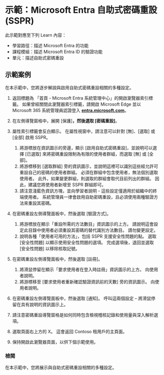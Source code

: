<!---
---
示範：標題：「Microsoft Entra 自助式密碼重設 (SSPR)」學習路徑/課程模組/單元：「學習路徑：描述 Microsoft Entra 的功能；課程模組 2：描述 Microsoft Entra ID 的驗證功能；單元 4：描述自助式密碼重設」
---
--->

# 示範：Microsoft Entra 自助式密碼重設 (SSPR)

此示範對應至下列 Learn 內容：

- 學習路徑：描述 Microsoft Entra 的功能
- 課程模組：描述 Microsoft Entra ID 的驗證功能
- 單元：描述自助式密碼重設

## 示範案例

在本示範中，您將逐步解說與啟用自助式密碼重設相關的多種設定。

1. 返回標題為 「首頁 - Microsoft Entra 系統管理中心」的開啟瀏覽器索引標籤。  如果曾經關閉此瀏覽器索引標籤，請開啟 Microsoft Edge 並以 Microsoft 365 系統管理員認證登入 **[entra.microsoft.com](https://entra.microsoft.com)**。

1. 在左側導覽窗格中，展開 [保護]****，然後選取 [密碼重設]****。

1. 屬性索引標籤會反白顯示。  在屬性視窗中，請注意可以針對 [無]、[選取] 或 [全部] 啟用 SSPR。
    1. 將游標放在資訊圖示的旁邊，顯示 [啟用自助式密碼重設]，並說明可以選擇 [已選取] 來將密碼重設限制為有限的使用者群組，而選取 [無] 或 [全部]。
    1. 將游標移到 [選取群組] 旁的資訊圖示，並說明這裡可以識別這些經允許可重設自己的密碼的使用者群組。   必須在群組中包含使用者，無法個別選取使用者。  此外，如果變更群組，則選取的群組會取代目前列出的群組。  因此，建議您將使用者新增至 SSPR 群組即可。
    1. 請注意淺藍色資訊方塊，並向學習者說明 - 這些設定僅適用於組織中的終端使用者。 系統管理員一律會啟用自助密碼重設，且必須使用兩種驗證方法來重設其密碼。

1. 在密碼重設左側導覽面板中，然後選取 [驗證方式]。
    1. 將游標放在顯示「重設所需的方法數目」資訊圖示的上方。  請說明這會設定此目錄中使用者必須重設其密碼的替代識別方法數目。   請勿變更設定。
    1. 說明各種「使用者可用的方法」，包括 SSPR 支援安全性問題的點。 選取 [安全性問題] 以顯示使用安全性問題的選項。 完成選項後，退回並選取 [安全性問題] 以移除核取記號。

1. 在密碼重設左側導覽面板中，然後選取 [註冊]。
    1. 將滑鼠停留在顯示「要求使用者在登入時註冊」資訊圖示的上方。   向使用者說明。  
    1. 將游標移至 [要求使用者重新確認驗證資訊前的天數] 旁的資訊圖示。   向使用者說明。  

1. 在密碼重設左側導覽面板中，然後選取 [通知]。  呼叫這兩個設定 – 將滑鼠停留在具有說明的資訊圖示上。

1. 請注意密碼重設導覽窗格是如何同時包含檢視稽核記錄和使用量與深入解析選項。

1. 選取頁面右上方的 X。 這會返回 Contoso 租用戶的主頁面。

1. 保持開啟此瀏覽器頁面，以供下個示範使用。

### 檢閱

在本示範中，您將展示與自助式密碼重設相關的多種設定。
